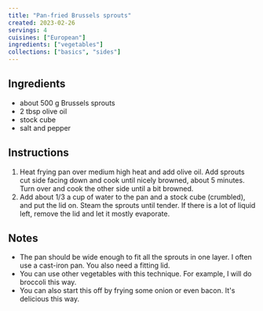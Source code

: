 ```yaml
---
title: "Pan-fried Brussels sprouts"
created: 2023-02-26
servings: 4
cuisines: ["European"]
ingredients: ["vegetables"]
collections: ["basics", "sides"]
---
```


## Ingredients

- about 500 g Brussels sprouts
- 2 tbsp olive oil
- stock cube
- salt and pepper

## Instructions

1. Heat frying pan over medium high heat and add olive oil. Add sprouts cut side facing down and cook until nicely browned, about 5 minutes. Turn over and cook the other side until a bit browned.
2. Add about 1/3 a cup of water to the pan and a stock cube (crumbled), and put the lid on. Steam the sprouts until tender. If there is a lot of liquid left, remove the lid and let it mostly evaporate.

## Notes

- The pan should be wide enough to fit all the sprouts in one layer. I often use a cast-iron pan. You also need a fitting lid.
- You can use other vegetables with this technique. For example, I will do broccoli this way.
- You can also start this off by frying some onion or even bacon. It's delicious this way.
